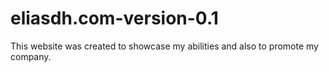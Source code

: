# eliasdh.com-version-0.1
This website was created to showcase my abilities and also to promote my company.
